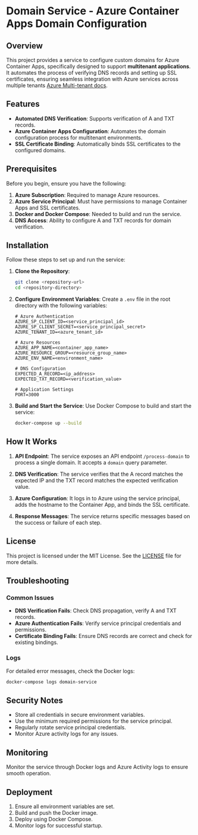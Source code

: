 # Domain Service - Azure Container Apps Domain Configuration

## Overview

This project provides a service to configure custom domains for Azure Container Apps, specifically designed to support **multitenant applications**. It automates the process of verifying DNS records and setting up SSL certificates, ensuring seamless integration with Azure services across multiple tenants [Azure Multi-tenant docs](https://learn.microsoft.com/en-us/azure/architecture/guide/multitenant/overview).

## Features

- **Automated DNS Verification**: Supports verification of A and TXT records.
- **Azure Container Apps Configuration**: Automates the domain configuration process for multitenant environments.
- **SSL Certificate Binding**: Automatically binds SSL certificates to the configured domains.

## Prerequisites

Before you begin, ensure you have the following:

1. **Azure Subscription**: Required to manage Azure resources.
2. **Azure Service Principal**: Must have permissions to manage Container Apps and SSL certificates.
3. **Docker and Docker Compose**: Needed to build and run the service.
4. **DNS Access**: Ability to configure A and TXT records for domain verification.

## Installation

Follow these steps to set up and run the service:

1. **Clone the Repository**:
   ```bash
   git clone <repository-url>
   cd <repository-directory>
   ```

2. **Configure Environment Variables**:
   Create a `.env` file in the root directory with the following variables:

   ```env
   # Azure Authentication
   AZURE_SP_CLIENT_ID=<service_principal_id>
   AZURE_SP_CLIENT_SECRET=<service_principal_secret>
   AZURE_TENANT_ID=<azure_tenant_id>

   # Azure Resources
   AZURE_APP_NAME=<container_app_name>
   AZURE_RESOURCE_GROUP=<resource_group_name>
   AZURE_ENV_NAME=<environment_name>

   # DNS Configuration
   EXPECTED_A_RECORD=<ip_address>
   EXPECTED_TXT_RECORD=<verification_value>

   # Application Settings
   PORT=3000
   ```

3. **Build and Start the Service**:
   Use Docker Compose to build and start the service:

   ```bash
   docker-compose up --build
   ```

## How It Works

1. **API Endpoint**: The service exposes an API endpoint `/process-domain` to process a single domain. It accepts a `domain` query parameter.

2. **DNS Verification**: The service verifies that the A record matches the expected IP and the TXT record matches the expected verification value.

3. **Azure Configuration**: It logs in to Azure using the service principal, adds the hostname to the Container App, and binds the SSL certificate.

4. **Response Messages**: The service returns specific messages based on the success or failure of each step.

## License

This project is licensed under the MIT License. See the [LICENSE](LICENSE) file for more details.

## Troubleshooting

### Common Issues

- **DNS Verification Fails**: Check DNS propagation, verify A and TXT records.
- **Azure Authentication Fails**: Verify service principal credentials and permissions.
- **Certificate Binding Fails**: Ensure DNS records are correct and check for existing bindings.

### Logs

For detailed error messages, check the Docker logs:

```bash
docker-compose logs domain-service
```

## Security Notes

- Store all credentials in secure environment variables.
- Use the minimum required permissions for the service principal.
- Regularly rotate service principal credentials.
- Monitor Azure activity logs for any issues.

## Monitoring

Monitor the service through Docker logs and Azure Activity logs to ensure smooth operation.

## Deployment

1. Ensure all environment variables are set.
2. Build and push the Docker image.
3. Deploy using Docker Compose.
4. Monitor logs for successful startup.